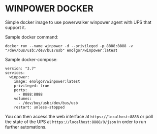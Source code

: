 # WINPOWER DOCKER

Simple docker image to use powerwalker winpower agent with UPS that support it.

Sample docker command:

`docker run --name winpower -d --privileged -p 8888:8888 -v "/dev/bus/usb:/dev/bus/usb" enolgor/winpower:latest`

Sample docker-compose:

```
version: "3.7"
services:
  winpower:
    image: enolgor/winpower:latest
    privileged: true
    ports:
      - 8888:8888
    volumes:
      - /dev/bus/usb:/dev/bus/usb
    restart: unless-stopped
```

You can then access the web interface at `https://localhost:8888` or poll the state of the UPS at `https://localhost:8888/0/json` in order to run further automations.